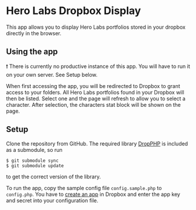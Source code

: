 # Hero Labs Dropbox Display
This app allows you to display Hero Labs portfolios stored in your dropbox directly in the browser.

## Using the app

:exclamation: There is currently no productive instance of this app. You will have to run it on your own server. See
Setup below.

When first accessing the app, you will be redirected to Dropbox to grant access to your folders. All Hero Labs portfolios
found in your Dropbox will then be listed. Select one and the page will refresh to allow you to select a character. After 
selection, the characters stat block will be shown on the page.

## Setup
Clone the repository from GitHub. The required library [DropPHP]() is included as a submodule, so run 

    $ git submodule sync
    $ git submodule update
to get the correct version of the library.

To run the app, copy the sample config file `config.sample.php` to `config.php`. You have to 
[create an app](https://www.dropbox.com/developers/apps/create) in Dropbox and enter the app key and secret
into your configuration file.
